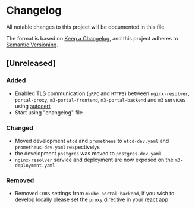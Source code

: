 # Changelog

All notable changes to this project will be documented in this file.

The format is based on [Keep a Changelog](https://keepachangelog.com/en/1.0.0/),
and this project adheres to [Semantic Versioning](https://semver.org/spec/v2.0.0.html).

## [Unreleased]

### Added

- Enabled TLS communication (`gRPC` and `HTTPS`) between `nginx-resolver`, `portal-proxy`, `m3-portal-frontend`, `m3-portal-backend` and `m3` services using [autocert](https://github.com/smallstep/autocert)
- Start using "changelog" file

### Changed

- Moved development `etcd` and `prometheus`  to `etcd-dev.yaml` and `prometheus-dev.yaml` respectivelys
- the development `postgres` was moved to  `postgres-dev.yaml`
- `nginx-resolver` service and deployment are now exposed on the `m3-deployment.yaml`

### Removed

- Removed `CORS` settings from `mkube portal backend`, if you wish to develop locally please set the `proxy` directive in your react app

